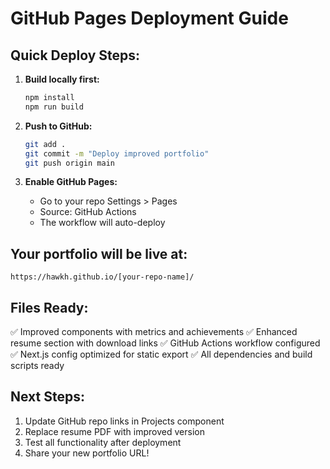 # GitHub Pages Deployment Guide

## Quick Deploy Steps:

1. **Build locally first:**
   ```bash
   npm install
   npm run build
   ```

2. **Push to GitHub:**
   ```bash
   git add .
   git commit -m "Deploy improved portfolio"
   git push origin main
   ```

3. **Enable GitHub Pages:**
   - Go to your repo Settings > Pages
   - Source: GitHub Actions
   - The workflow will auto-deploy

## Your portfolio will be live at:
`https://hawkh.github.io/[your-repo-name]/`

## Files Ready:
✅ Improved components with metrics and achievements
✅ Enhanced resume section with download links
✅ GitHub Actions workflow configured
✅ Next.js config optimized for static export
✅ All dependencies and build scripts ready

## Next Steps:
1. Update GitHub repo links in Projects component
2. Replace resume PDF with improved version
3. Test all functionality after deployment
4. Share your new portfolio URL!